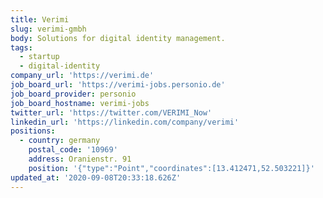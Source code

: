 ```yaml
---
title: Verimi
slug: verimi-gmbh
body: Solutions for digital identity management.
tags:
  - startup
  - digital-identity
company_url: 'https://verimi.de'
job_board_url: 'https://verimi-jobs.personio.de'
job_board_provider: personio
job_board_hostname: verimi-jobs
twitter_url: 'https://twitter.com/VERIMI_Now'
linkedin_url: 'https://linkedin.com/company/verimi'
positions:
  - country: germany
    postal_code: '10969'
    address: Oranienstr. 91
    position: '{"type":"Point","coordinates":[13.412471,52.503221]}'
updated_at: '2020-09-08T20:33:18.626Z'
---
```


